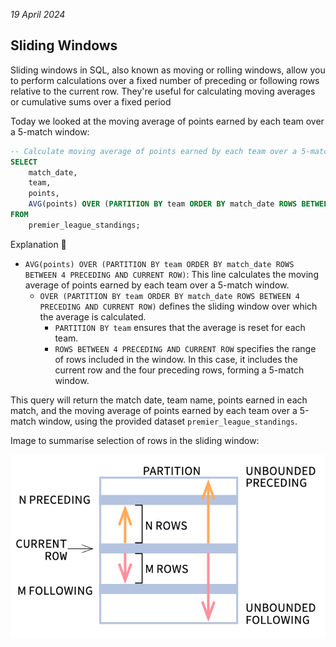 *19 April 2024*

## Sliding Windows

Sliding windows in SQL, also known as moving or rolling windows, allow you to perform calculations over a fixed number of preceding or following rows relative to the current row. They're useful for calculating moving averages or cumulative sums over a fixed period 

Today we looked at the moving average of points earned by each team over a 5-match window:

```sql
-- Calculate moving average of points earned by each team over a 5-match window
SELECT
    match_date,
    team,
    points,
    AVG(points) OVER (PARTITION BY team ORDER BY match_date ROWS BETWEEN 4 PRECEDING AND CURRENT ROW) AS moving_avg
FROM
    premier_league_standings;
```

Explanation 🔽

- `AVG(points) OVER (PARTITION BY team ORDER BY match_date ROWS BETWEEN 4 PRECEDING AND CURRENT ROW)`: This line calculates the moving average of points earned by each team over a 5-match window.
  - `OVER (PARTITION BY team ORDER BY match_date ROWS BETWEEN 4 PRECEDING AND CURRENT ROW)` defines the sliding window over which the average is calculated.
    - `PARTITION BY team` ensures that the average is reset for each team.
    - `ROWS BETWEEN 4 PRECEDING AND CURRENT ROW` specifies the range of rows included in the window. In this case, it includes the current row and the four preceding rows, forming a 5-match window.

This query will return the match date, team name, points earned in each match, and the moving average of points earned by each team over a 5-match window, using the provided dataset `premier_league_standings`.

Image to summarise selection of rows in the sliding window:

![](/images/partition.png)

